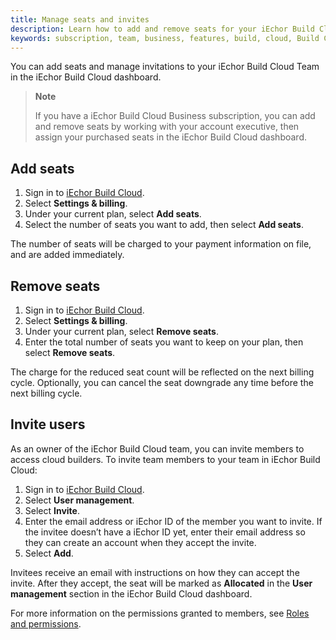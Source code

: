 ```yaml
---
title: Manage seats and invites
description: Learn how to add and remove seats for your iEchor Build Cloud subscription, and invite members to your team.
keywords: subscription, team, business, features, build, cloud, Build Cloud, remote builder, manage users, add seats, remove seats
---
```


You can add seats and manage invitations to your iEchor Build Cloud Team in the iEchor Build Cloud dashboard.

> **Note**
>
>If you have a iEchor Build Cloud Business subscription, you can add and remove seats by working with your account executive, then assign your purchased seats in the iEchor Build Cloud dashboard.

## Add seats

1. Sign in to [iEchor Build Cloud](https://build.iechor.com/).
2. Select **Settings & billing**.
3. Under your current plan, select **Add seats**.
4. Select the number of seats you want to add, then select **Add seats**.

The number of seats will be charged to your payment information on file, and are added immediately.

## Remove seats

1. Sign in to [iEchor Build Cloud](https://build.iechor.com/).
2. Select **Settings & billing**.
3. Under your current plan, select **Remove seats**.
4. Enter the total number of seats you want to keep on your plan, then select **Remove seats**.

The charge for the reduced seat count will be reflected on the next billing cycle. Optionally, you can cancel the seat downgrade any time before the next billing cycle.

## Invite users

As an owner of the iEchor Build Cloud team, you can invite members to access cloud builders. To invite team members to your team in iEchor Build Cloud:

1. Sign in to [iEchor Build Cloud](https://build.iechor.com/).
2. Select **User management**.
3. Select **Invite**.
4. Enter the email address or iEchor ID of the member you want to invite. If the invitee doesn’t have a iEchor ID yet, enter their email address so they can create an account when they accept the invite.
5. Select **Add**.

Invitees receive an email with instructions on how they can accept the invite. After they accept, the seat will be marked as **Allocated** in the **User management** section in the iEchor Build Cloud dashboard.

For more information on the permissions granted to members, see [Roles and permissions](/security/for-admins/roles-and-permissions#iechor-build-cloud).
